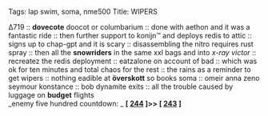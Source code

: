 Tags: lap swim, soma, nme500
Title: WIPERS
  
∆719 :: **dovecote** doocot or columbarium :: done with aethon and it was a fantastic ride :: then further support to konijn™ and deploys redis to attic :: signs up to chap-gpt and it is scary :: disassembling the nitro requires rust spray :: then all the **snowriders** in the same xxl bags and into _x-ray victor_ :: recreatez the redis deployment :: eatzalone on account of bad :: which was ok for ten minutes and total chaos for the rest :: the rains as a reminder to get wipers :: nothing eadible at **överskott** so books soma :: omeir anna zeno seymour konstance :: bob dynamite exits :: all the trouble caused by luggage on **budget** flights  
_enemy five hundred countdown: _  **[ [244](https://www.allmusic.com/album/smother-mw0002116501) ]>> [ [243](https://www.allmusic.com/album/the-hissing-of-summer-lawns-mw0000191041) ]**  
